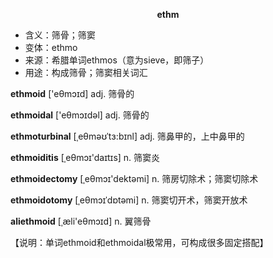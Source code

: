 
**<center>ethm</center>**

- <span class="definition">含义：筛骨；筛窦</span>
- <span class="definition">变体：ethmo</span>
- <span class="definition">来源：希腊单词ethmos（意为sieve，即筛子）</span>
- <span class="definition">用途：构成筛骨；筛窦相关词汇</span>

<span class="vocabulary">**ethmoid**</span> ['eθmɔɪd] adj. 筛骨的

<span class="vocabulary">**ethmoidal**</span> ['eθmɔɪdəl] adj. 筛骨的

<span class="vocabulary">**ethmoturbinal**</span> [ˌeθməʊˈtɜ:bɪnl] adj. 筛鼻甲的，上中鼻甲的

<span class="vocabulary">**ethmoiditis**</span> [ˌeθmɔɪ'daɪtɪs] n. 筛窦炎

<span class="vocabulary">**ethmoidectomy**</span> [ˌeθmɔɪ'dektəmi] n. 筛房切除术；筛窦切除术

<span class="vocabulary">**ethmoidotomy**</span> [ˌeθmɔɪˈdɒtəmi] n. 筛窦切开术，筛窦开放术

<span class="vocabulary">**aliethmoid**</span> [ˌæli'eθmɔɪd] n. 翼筛骨

【说明：单词ethmoid和ethmoidal极常用，可构成很多固定搭配】
